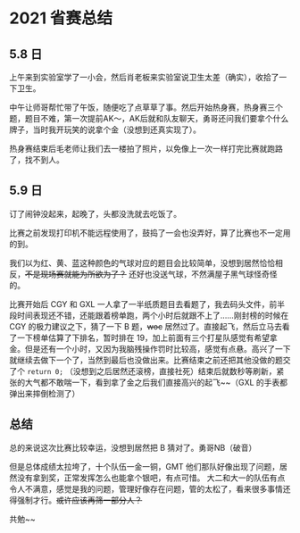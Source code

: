 # 2021 省赛总结
## 5.8 日
上午来到实验室学了一小会，然后肖老板来实验室说卫生太差（确实），收拾了一下卫生。

中午让师哥帮忙带了午饭，随便吃了点草草了事。然后开始热身赛，热身赛三个题，题目不难，第一次提前AK～，AK后就和队友聊天，勇哥还问我们要拿个什么牌子，当时我开玩笑的说拿个金（没想到还真实现了）。

热身赛结束后毛老师让我们去一楼拍了照片，以免像上一次一样打完比赛就跑路了，找不到人。

## 5.9 日
订了闹钟没起来，起晚了，头都没洗就去吃饭了。

比赛之前发现打印机不能远程使用了，鼓捣了一会也没弄好，算了比赛也不一定用的到。

我们以为红、黄、蓝这种颜色的气球对应的题目会比较简单，没想到居然恰恰相反，~~不是现场赛就能为所欲为了？~~ 还好也没送气球，不然满屋子黑气球怪奇怪的。

比赛开始后 CGY 和 GXL 一人拿了一半纸质题目去看题了，我去码头文件，前半段时间表现还不错，还能跟着榜单跑，两个小时后就跟不上了……刚封榜的时候在 CGY 的极力建议之下，猜了一下 B 题，~~woc~~ 居然过了。直接起飞，然后立马去看了一下榜单估算了下排名，暂时排在 19，加上前面有三个打星队感觉有希望拿金。但是还有一个小时，又因为我脑残操作罚时比较高，感觉有点悬。高兴了一下就继续去做下一个了，当然到最后也没做出来。比赛结束之前还把其他没做的题交了个 `return 0;` （没想到之后居然还滚榜，直接社死）结束后就数秒等刷新，紧张的大气都不敢喘一下，看到拿了金之后我们直接高兴的起飞~~（GXL 的手表都弹出来摔倒检测了）

## 总结
总的来说这次比赛比较幸运，没想到居然把 B 猜对了。勇哥NB（破音）

但是总体成绩太拉垮了，十个队伍一金一铜，GMT 他们那队好像出现了问题，居然没有拿到奖，正常发挥怎么也能拿个银吧，有点可惜。
大二和大一的队伍有点令人不满意，感觉是我的问题，管理好像存在问题，管的太松了，看来很多事情还得强制才行。~~或许应该再筛一部分人？~~

共勉~~